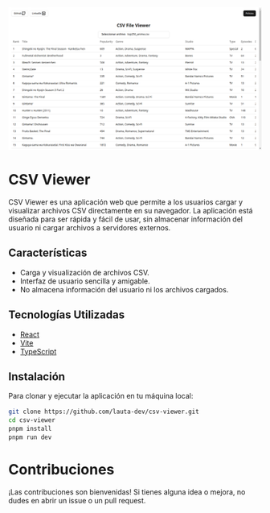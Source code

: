 <img src="./src/assets/feg.png" />

# CSV Viewer

CSV Viewer es una aplicación web que permite a los usuarios cargar y visualizar archivos CSV directamente en su navegador. La aplicación está diseñada para ser rápida y fácil de usar, sin almacenar información del usuario ni cargar archivos a servidores externos.

## Características

- Carga y visualización de archivos CSV.
- Interfaz de usuario sencilla y amigable.
- No almacena información del usuario ni los archivos cargados.

## Tecnologías Utilizadas

- [React](https://reactjs.org/)
- [Vite](https://vitejs.dev/)
- [TypeScript](https://www.typescriptlang.org/)

## Instalación

Para clonar y ejecutar la aplicación en tu máquina local:

```bash
git clone https://github.com/lauta-dev/csv-viewer.git
cd csv-viewer
pnpm install
pnpm run dev
```
# Contribuciones
¡Las contribuciones son bienvenidas! Si tienes alguna idea o mejora, no dudes en abrir un issue o un pull request.
